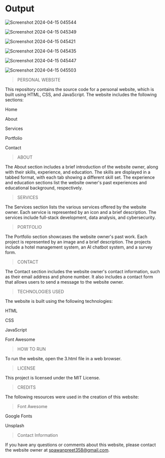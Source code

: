 # Output

![Screenshot 2024-04-15 045544](https://github.com/Pawanpreet21/personalportfolio/assets/156650641/9a1e8d38-b092-457a-b648-187b54e8618f)



![Screenshot 2024-04-15 045349](https://github.com/Pawanpreet21/personalportfolio/assets/156650641/25b84a23-c18f-41e2-bd89-eac32e94dce1)




![Screenshot 2024-04-15 045421](https://github.com/Pawanpreet21/personalportfolio/assets/156650641/a96e2c27-d110-4d91-a044-dbfb3ef6f280)




![Screenshot 2024-04-15 045435](https://github.com/Pawanpreet21/personalportfolio/assets/156650641/c47596f8-1e09-48cb-9357-334df39ba9f0)





![Screenshot 2024-04-15 045447](https://github.com/Pawanpreet21/personalportfolio/assets/156650641/d3a071d7-1505-4d8a-9511-ad569f020deb)



![Screenshot 2024-04-15 045503](https://github.com/Pawanpreet21/personalportfolio/assets/156650641/fa01fe2b-512e-4a7c-9a3a-8462877d14fa)





> PERSONAL WEBSITE 

This repository contains the source code for a personal website, which is built using HTML, CSS, and JavaScript. The website includes the following sections:

Home

About

Services

Portfolio

Contact



> ABOUT

The About section includes a brief introduction of the website owner, along with their skills, experience, and education. The skills are displayed in a tabbed format, with each tab showing a different skill set. The experience and education sections list the website owner's past experiences and educational background, respectively.


> SERVICES

The Services section lists the various services offered by the website owner. Each service is represented by an icon and a brief description. The services include full-stack development, data analysis, and cybersecurity.


> PORTFOLIO

The Portfolio section showcases the website owner's past work. Each project is represented by an image and a brief description. The projects include a hotel management system, an AI chatbot system, and a survey form.


> CONTACT

The Contact section includes the website owner's contact information, such as their email address and phone number. It also includes a contact form that allows users to send a message to the website owner.


> TECHNOLOGIES USED

The website is built using the following technologies:

HTML

CSS

JavaScript

Font Awesome


> HOW TO RUN

To run the website, open the 3.html file in a web browser.



> LICENSE

This project is licensed under the MIT License.



> CREDITS

The following resources were used in the creation of this website:



> Font Awesome

Google Fonts

Unsplash


> Contact Information

If you have any questions or comments about this website, please contact the website owner at spawanpreet358@gmail.com.



